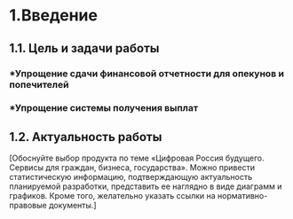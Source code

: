 # 1.Введение

## 1.1. Цель и задачи работы

### *Упрощение сдачи финансовой отчетности для опекунов и попечителей
### *Упрощение системы получения выплат

## 1.2. Актуальность работы
[Обоснуйте выбор продукта по теме «Цифровая Россия будущего. Сервисы для граждан,
бизнеса, государства».
Можно привести статистическую информацию, подтверждающую актуальность
планируемой разработки, представить ее наглядно в виде диаграмм и графиков. Кроме
того, желательно указать ссылки на нормативно-правовые документы.]





